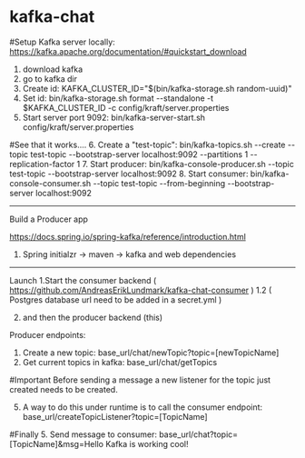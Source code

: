 # kafka-chat

#Setup Kafka server locally:
https://kafka.apache.org/documentation/#quickstart_download
1. download kafka
2. go to kafka dir
3. Create id: KAFKA_CLUSTER_ID="$(bin/kafka-storage.sh random-uuid)"
4. Set id: bin/kafka-storage.sh format --standalone -t $KAFKA_CLUSTER_ID -c config/kraft/server.properties
5. Start server port 9092: bin/kafka-server-start.sh config/kraft/server.properties

#See that it works.... 
6. Create a "test-topic": bin/kafka-topics.sh --create --topic test-topic --bootstrap-server localhost:9092 --partitions 1 --replication-factor 1
7. Start producer: bin/kafka-console-producer.sh --topic test-topic --bootstrap-server localhost:9092
8. Start consumer: bin/kafka-console-consumer.sh --topic test-topic --from-beginning --bootstrap-server localhost:9092

---------------------------------------------------------------------------------

Build a Producer app

https://docs.spring.io/spring-kafka/reference/introduction.html

1. Spring initialzr -> maven -> kafka and web dependencies
---------------------------------------------------------------------------------

Launch
1.Start the consumer backend ( https://github.com/AndreasErikLundmark/kafka-chat-consumer )
1.2 ( Postgres database url need to be added in a secret.yml )

2. and then the producer backend (this)


Producer endpoints:
1. Create a new topic: base_url/chat/newTopic?topic=[newTopicName]
2. Get current topics in kafka: base_url/chat/getTopics
 
#Important
Before sending a message a new listener for the topic just created needs to be created.

5. A way to do this under runtime is to call the consumer endpoint: 
base_url/createTopicListener?topic=[TopicName]

#Finally
5. Send message to consumer: base_url/chat?topic=[TopicName]&msg=Hello Kafka is working cool!

